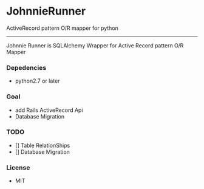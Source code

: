 # JohnnieRunner
ActiveRecord pattern O/R mapper for python

---

Johnnie Runner is SQLAlchemy Wrapper for Active Record pattern O/R Mapper


### Depedencies
* python2.7 or later

### Goal
* add Rails ActiveRecord Api
* Database Migration

### TODO
* [] Table RelationShips
* [] Database Migration

### License
* MIT
